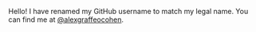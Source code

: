 Hello! I have renamed my GitHub username to match my legal name. You can find me at [@alexgraffeocohen](https://github.com/alexgraffeocohen).

<!---
alexwilkinson/alexwilkinson is a ✨ special ✨ repository because its `README.md` (this file) appears on your GitHub profile.
You can click the Preview link to take a look at your changes.
--->
